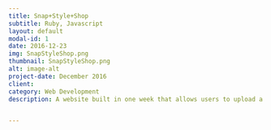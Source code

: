 ```yaml
---
title: Snap+Style+Shop
subtitle: Ruby, Javascript
layout: default
modal-id: 1
date: 2016-12-23
img: SnapStyleShop.png
thumbnail: SnapStyleShop.png
alt: image-alt
project-date: December 2016
client:
category: Web Development
description: A website built in one week that allows users to upload a photo of a clothing item and find similar options at a range of prices and retailers by using the Google Vision and ShopStyle APIs. Technologies used include Ruby on Rails, Javascript, AJAX, jQuery, HTML5, CSS, and Bootstrap.


---
```

